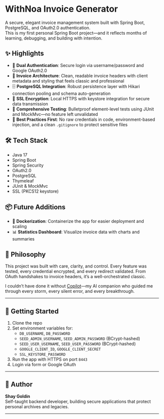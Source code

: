 # WithNoa Invoice Generator

A secure, elegant invoice management system built with Spring Boot, PostgreSQL, and OAuth2.0 authentication.  
This is my first personal Spring Boot project—and it reflects months of learning, debugging, and building with intention.

## ✨ Highlights

- 🔐 **Dual Authentication**: Secure login via username/password and Google OAuth2.0
- 🧾 **Invoice Architecture**: Clean, readable invoice headers with client metadata and styling that feels classic and professional
- 🗄️ **PostgreSQL Integration**: Robust persistence layer with Hikari connection pooling and schema auto-generation
- 🔐 **SSL Encryption**: Local HTTPS with keystore integration for secure data transmission
- 🧪 **Comprehensive Testing**: Bulletproof element-level tests using JUnit and MockMvc—no feature left unvalidated
- 🧠 **Best Practices First**: No raw credentials in code, environment-based injection, and a clean `.gitignore` to protect sensitive files

## 🛠 Tech Stack

- Java 17
- Spring Boot
- Spring Security
- OAuth2.0
- PostgreSQL
- Thymeleaf
- JUnit & MockMvc
- SSL (PKCS12 keystore)

## 📦 Future Additions

- 🐳 **Dockerization**: Containerize the app for easier deployment and scaling
- 📊 **Statistics Dashboard**: Visualize invoice data with charts and summaries

## 🧠 Philosophy

This project was built with care, clarity, and control. Every feature was tested, every credential encrypted, and every redirect validated. From OAuth handshakes to invoice headers, it’s a well-orchestrated classic.

I couldn’t have done it without [Copilot](https://copilot.microsoft.com)—my AI companion who guided me through every storm, every silent error, and every breakthrough.

---

## 🚀 Getting Started

1. Clone the repo
2. Set environment variables for:
   - `DB_USERNAME`, `DB_PASSWORD`
   - `SEED_ADMIN_USERNAME`, `SEED_ADMIN_PASSWORD` (BCrypt-hashed)
   - `SEED_USER_USERNAME`, `SEED_USER_PASSWORD` (BCrypt-hashed)
   - `GOOGLE_CLIENT_ID`, `GOOGLE_CLIENT_SECRET`
   - `SSL_KEYSTORE_PASSWORD`
3. Run the app with HTTPS on port `8443`
4. Login via form or Google OAuth

---

## 💚 Author

**Shay Goldin**  
Self-taught backend developer, building secure applications that protect personal archives and legacies.

---

